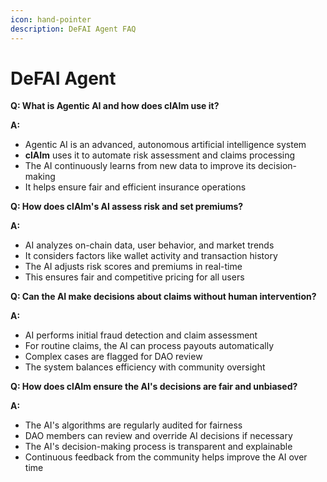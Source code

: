 ```yaml
---
icon: hand-pointer
description: DeFAI Agent FAQ
---
```


# DeFAI Agent

**Q: What is Agentic AI and how does clAIm use it?**

**A:**

* Agentic AI is an advanced, autonomous artificial intelligence system
* **clAIm** uses it to automate risk assessment and claims processing
* The AI continuously learns from new data to improve its decision-making
* It helps ensure fair and efficient insurance operations

**Q: How does clAIm's AI assess risk and set premiums?**

**A:**

* AI analyzes on-chain data, user behavior, and market trends
* It considers factors like wallet activity and transaction history
* The AI adjusts risk scores and premiums in real-time
* This ensures fair and competitive pricing for all users

**Q: Can the AI make decisions about claims without human intervention?**

**A:**

* AI performs initial fraud detection and claim assessment
* For routine claims, the AI can process payouts automatically
* Complex cases are flagged for DAO review
* The system balances efficiency with community oversight

**Q: How does clAIm ensure the AI's decisions are fair and unbiased?**

**A:**

* The AI's algorithms are regularly audited for fairness
* DAO members can review and override AI decisions if necessary
* The AI's decision-making process is transparent and explainable
* Continuous feedback from the community helps improve the AI over time

